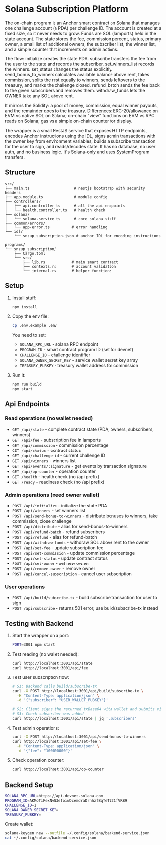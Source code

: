 # Solana Subscription Platform

The on-chain program is an Anchor smart contract on Solana that manages one challenge account (a PDA) per challenge ID. The account is created at a fixed size, so it never needs to grow. Funds are SOL (lamports) held in the state account. The state stores the fee, commission percent, status, primary owner, a small list of additional owners, the subscriber list, the winner list, and a simple counter that increments on admin actions.

The flow: initialize creates the state PDA. subscribe transfers the fee from the user to the state and records the subscriber. set_winners_list records the winners. set_status changes the status explicitly. send_bonus_to_winners calculates available balance above rent, takes commission, splits the rest equally to winners, sends leftovers to the treasury, and marks the challenge closed. refund_batch sends the fee back to the given subscribers and removes them. withdraw_funds lets the OWNER take any SOL above rent.

It mirrors the Solidity: a pool of money, commission, equal winner payouts, and the remainder goes to the treasury. Differences: ERC-20/allowance on EVM vs native SOL on Solana; on-chain "view" functions on EVM vs RPC reads on Solana; gas vs a simple on-chain counter for display.

The wrapper is a small NestJS service that exposes HTTP endpoints, encodes Anchor instructions using the IDL, signs admin transactions with the owner key from environment variables, builds a subscribe transaction for the user to sign, and reads/decodes state. It has no database, no user auth, and no business logic. It's Solana-only and uses SystemProgram transfers.

## Structure

```
src/
├── main.ts                    # nestjs bootstrap with security headers
├── app.module.ts              # module config
├── controllers/
│   ├── api.controller.ts      # all the api endpoints
│   └── health.controller.ts   # health check
├── solana/
│   └── solana.service.ts      # core solana stuff
├── common/errors/
│   └── app-error.ts          # error handling
└── idl/
    └── snzup_subscription.json # anchor IDL for encoding instructions

programs/
└── snzup_subscription/
    ├── Cargo.toml
    └── src/
        ├── lib.rs            # main smart contract
        ├── contexts.rs       # account validation  
        └── internal.rs       # helper functions
```

## Setup

1. Install stuff:
   ```bash
   npm install
   ```

2. Copy the env file:
   ```bash
   cp .env.example .env
   ```
   
   You need to set:
   - `SOLANA_RPC_URL` - solana RPC endpoint
   - `PROGRAM_ID` - smart contract program ID (set for devnet)
   - `CHALLENGE_ID` - challenge identifier
   - `SOLANA_OWNER_SECRET_KEY` - service wallet secret key array
   - `TREASURY_PUBKEY` - treasury wallet address for commission

3. Run it:
   ```bash
   npm run build
   npm start
   ```

## Api Endpoints 

### Read operations (no wallet needed)

- `GET /api/state` - complete contract state (PDA, owners, subscribers, winners)
- `GET /api/fee` - subscription fee in lamports
- `GET /api/commission` - commission percentage
- `GET /api/status` - contract status
- `GET /api/challenge-id` - current challenge ID
- `GET /api/winners` - winners list
- `GET /api/events/:signature` - get events by transaction signature
- `GET /api/op-counter` - operation counter
- `GET /health` - health check (no /api prefix)
- `GET /ready` - readiness check (no /api prefix)

### Admin operations (need owner wallet)
- `POST /api/initialize` - initialize the state PDA
- `POST /api/winners` - set winners list
- `POST /api/send-bonus-to-winners` - distribute bonuses to winners, take commission, close challenge
- `POST /api/distribute` - alias for send-bonus-to-winners
- `POST /api/refund-batch` - refund subscribers
- `POST /api/refund` - alias for refund-batch
- `POST /api/withdraw-funds` - withdraw SOL above rent to the owner
- `POST /api/set-fee` - update subscription fee
- `POST /api/set-commission` - update commission percentage
- `POST /api/set-status` - update contract status
- `POST /api/set-owner` - set new owner
- `POST /api/remove-owner` - remove owner
- `POST /api/cancel-subscription` - cancel user subscription

### User operations
- `POST /api/build/subscribe-tx` - build subscribe transaction for user to sign
- `POST /api/subscribe` - returns 501 error, use build/subscribe-tx instead

## Testing with Backend

1. Start the wrapper on a port:
   ```bash
   PORT=3001 npm start
   ```

2. Test reading (no wallet needed):
   ```bash
   curl http://localhost:3001/api/state
   curl http://localhost:3001/api/fee
   ```

3. Test user subscription flow:
   ```bash
   # S1: Backend calls build/subscribe-tx
   curl -X POST http://localhost:3001/api/build/subscribe-tx \
     -H "Content-Type: application/json" \
     -d '{"subscriber": "USER_WALLET_PUBKEY"}'
   
   # S2: Client signs the returned txBase64 with wallet and submits via sendTransaction
   # S3: Check subscriber was added
   curl http://localhost:3001/api/state | jq '.subscribers'
   ```

4. Test admin operations:
   ```bash
   curl -X POST http://localhost:3001/api/send-bonus-to-winners
   curl http://localhost:3001/api/set-fee \
     -H "Content-Type: application/json" \
     -d '{"fee": "100000000"}'
   ```

5. Check operation counter:
   ```bash
   curl http://localhost:3001/api/op-counter
   ```

## Backend Setup

```bash
SOLANA_RPC_URL=https://api.devnet.solana.com
PROGRAM_ID=AKMoTiFexNvW3efoiwDcemdraDrnhzfBqTeTL21fVRB9
CHALLENGE_ID=1
SOLANA_OWNER_SECRET_KEY=
TREASURY_PUBKEY=
```

Create wallet:
```bash
solana-keygen new --outfile ~/.config/solana/backend-service.json
cat ~/.config/solana/backend-service.json
